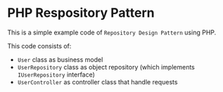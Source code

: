 # PHP Respository Pattern

This is a simple example code of `Repository Design Pattern` using PHP.

This code consists of:

* `User` class as business model
* `UserRepository` class as object repository (which implements `IUserRepository` interface)
* `UserController` as controller class that handle requests
